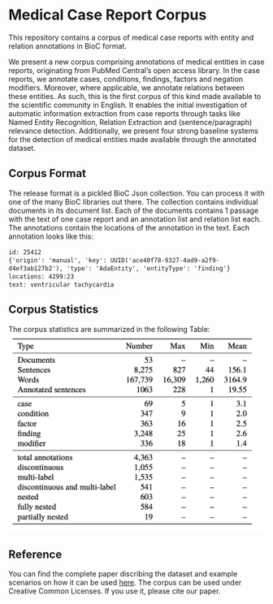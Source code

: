# Medical Case Report Corpus
This repository contains a corpus of medical case reports with entity and relation annotations in BioC format.

We present a new corpus comprising annotations of medical entities in case reports, originating from PubMed Central’s open access library. In the case reports, we annotate cases, conditions, findings, factors and negation modifiers. Moreover, where applicable, we annotate relations between these entities. As such, this is the first corpus of this kind made available to the scientific community in English. It enables the initial investigation of automatic information extraction from case reports through tasks like Named Entity Recognition, Relation Extraction and (sentence/paragraph) relevance detection. Additionally, we present four strong baseline systems for the detection of medical entities made available through the annotated dataset.

## Corpus Format

The release format is a pickled BioC Json collection. You can process it with one of the many BioC libraries out there. 
The collection contains individual documents in its document list. Each of the documents contains 1 passage with the text of one case report  and an annotation list and relation list each.  
The annotations contain the locations of the annotation in the text. Each annotation looks like this:

```
id: 25412
{'origin': 'manual', 'key': UUID('ace40f78-9327-4ad9-a2f9-d4ef3ab127b2'), 'type': 'AdaEntity', 'entityType': 'finding'}
locations: 4299:23
text: ventricular tachycardia
```
## Corpus Statistics

The corpus statistics are summarized in the following Table:
![statistics](https://github.com/adahealth/medical_case_report_corpus/blob/master/docs/corpus_stats.png "Corpus Statistics")


## Reference

You can find the complete paper discribing the dataset and example scenarios on how it can be used [here](https://github.com/adahealth/medical_case_report_corpus/blob/master/docs/Medical_Entities_in_Case_Reports.pdf).
The corpus can be used under Creative Common Licenses. If you use it, please cite our paper.
